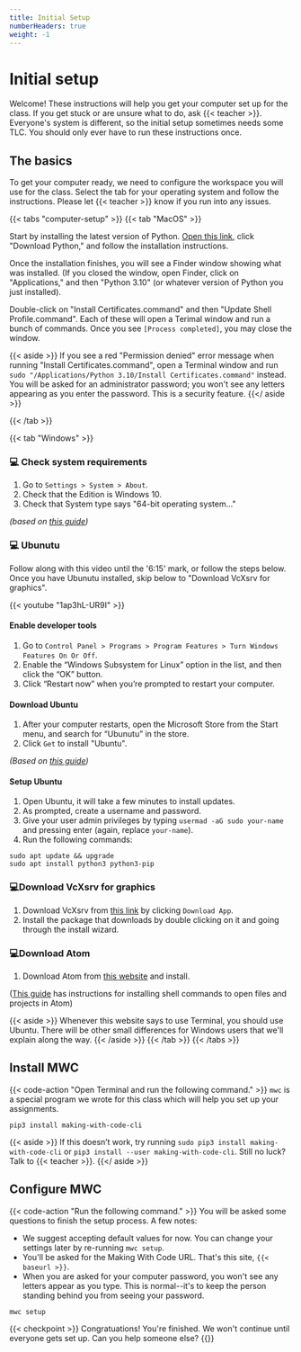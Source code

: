 ```yaml
---
title: Initial Setup
numberHeaders: true
weight: -1
---
```


# Initial setup

Welcome! These instructions will help you get your computer set up for the class.
If you get stuck or are unsure what to do, ask {{< teacher >}}. Everyone's system is 
different, so the initial setup sometimes needs some TLC. 
You should only ever have to run these instructions once. 

## The basics
To get your computer ready, we need to configure the workspace you will use for the class. Select the tab for your operating system and follow the instructions. Please let {{< teacher >}} know if you run into any issues. 


{{< tabs "computer-setup" >}}
{{< tab "MacOS" >}}

Start by installing the latest version of Python. [Open this link](https://www.python.org/downloads/), 
click "Download Python," and follow the installation instructions.

Once the installation finishes, you will see a Finder window showing what was installed. 
(If you closed the window, open Finder, click on "Applications," and then "Python 3.10" (or whatever
version of Python you just installed).

Double-click on "Install Certificates.command" and then 
"Update Shell Profile.command". Each of these will open a Terimal window and run a bunch of commands. 
Once you see `[Process completed]`, you may close the window.

{{< aside >}}
If you see a red "Permission denied" error message when running "Install Certificates.command", open a 
Terminal window and run `sudo "/Applications/Python 3.10/Install Certificates.command"` instead. You will be asked 
for an administrator password; you won't see any letters appearing as you enter the password. This is a security feature.
{{</ aside >}}

{{< /tab >}}

{{< tab "Windows" >}}
### 💻 Check system requirements 

1. Go to `Settings > System > About`.
1. Check that the Edition is Windows 10.
1. Check that System type says "64-bit operating system..."

*(based on [this guide](https://www.howtogeek.com/228042/how-to-switch-from-32-bit-windows-10-to-64-bit-windows-10/))*

### 💻 Ubunutu 
Follow along with this video until the '6:15' mark, or follow the steps below. Once you have Ubunutu installed, skip below to "Download VcXsrv for graphics". 

{{< youtube "1ap3hL-UR9I" >}}

#### Enable developer tools
1. Go to `Control Panel > Programs > Program Features > Turn Windows Features On Or Off`.
1. Enable the “Windows Subsystem for Linux” option in the list, and then click the “OK” button.
1. Click “Restart now” when you’re prompted to restart your computer.

#### Download Ubuntu
1. After your computer restarts, open the Microsoft Store from the Start menu, and search for
“Ubunutu” in the store. 
1. Click `Get` to install "Ubuntu".

*(Based on [this guide](https://www.howtogeek.com/249966/how-to-install-and-use-the-linux-bash-shell-on-windows-10/))*

#### Setup Ubuntu
1. Open Ubuntu, it will take a few minutes to install updates.
1. As prompted, create a username and password.
1. Give your user admin privileges by typing `usermad -aG sudo your-name` and pressing enter
   (again, replace `your-name`).
1. Run the following commands:

```shell
sudo apt update && upgrade
sudo apt install python3 python3-pip
```

### 💻Download VcXsrv for graphics
1. Download VcXsrv from [this link](https://www.onworks.net/software/windows/app-vcxsrv-windows-x-server) by clicking `Download App`. 
1. Install the package that downloads by double clicking on it and going through the install wizard.

### 💻Download Atom
1. Download Atom from [this website](https://atom.io/) and install.

([This guide](https://medium.com/@rhdzmota/python-development-on-the-windows-subsystem-for-linux-wsl-17a0fa1839d)
has instructions for installing shell commands to open files and projects in Atom)

{{< aside >}}
Whenever this website says to use Terminal, you should use Ubuntu. There will be other small differences
for Windows users that we'll explain along the way.
{{< /aside >}}
{{< /tab >}}
{{< /tabs >}}

## Install MWC

{{< code-action "Open Terminal and run the following command." >}}
`mwc` is a special program we wrote for this class which will help you set up your assignments.

```shell
pip3 install making-with-code-cli
```
{{< aside >}}
If this doesn’t work, try running `sudo pip3 install making-with-code-cli` or `pip3 install --user making-with-code-cli`. Still no luck? Talk to {{< teacher >}}. 
{{</ aside >}}

## Configure MWC

{{< code-action "Run the following command." >}}
You will be asked some questions to finish the setup process. A few notes:
- We suggest accepting default values for now. You can change your settings later by re-running 
  `mwc setup`.
- You'll be asked for the Making With Code URL. That's this site, `{{< baseurl >}}`.
- When you are asked for your computer password, you won't see any letters appear as you type. 
  This is normal--it's to keep the person standing behind you from seeing your password.

```shell
mwc setup
```

{{< checkpoint >}}
Congratuations! You're finished. We won't continue until everyone gets set up. Can you help 
someone else?
{{</checkpoint >}}

